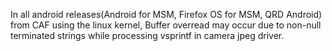 In all android releases(Android for MSM, Firefox OS for MSM, QRD Android) from CAF using the linux kernel, Buffer overread may occur due to non-null terminated strings while processing vsprintf in camera jpeg driver.